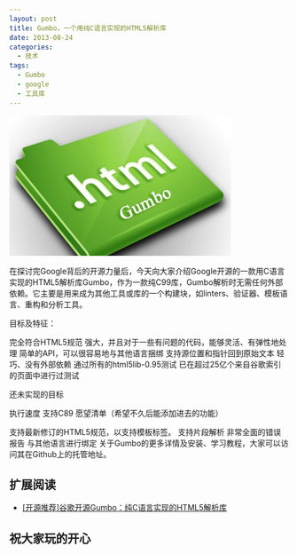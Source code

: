 ```yaml
---
layout: post
title: Gumbo，一个用纯C语言实现的HTML5解析库
date: 2013-08-24
categories:
  - 技术
tags:
  - Gumbo
  - google
  - 工具库
---
```

[![gumbo](/img/article/2013-08/25-01.jpg)](https://github.com/google/gumbo-parser#gumbo---a-pure-c-html5-parser)

在探讨完Google背后的开源力量后，今天向大家介绍Google开源的一款用C语言实现的HTML5解析库Gumbo，作为一款纯C99库，Gumbo解析时无需任何外部依赖。它主要是用来成为其他工具或库的一个构建块，如linters、验证器、模板语言、重构和分析工具。

目标及特征：

完全符合HTML5规范
强大，并且对于一些有问题的代码，能够灵活、有弹性地处理
简单的API，可以很容易地与其他语言捆绑
支持源位置和指针回到原始文本
轻巧、没有外部依赖
通过所有的html5lib-0.95测试
已在超过25亿个来自谷歌索引的页面中进行过测试

还未实现的目标

执行速度
支持C89
愿望清单（希望不久后能添加进去的功能）

支持最新修订的HTML5规范，以支持模板标签。
支持片段解析
非常全面的错误报告
与其他语言进行绑定
关于Gumbo的更多详情及安装、学习教程，大家可以访问其在Github上的托管地址。


## 扩展阅读

* [[开源推荐]谷歌开源Gumbo：纯C语言实现的HTML5解析库](http://www.csdn.net/article/2013-08-14/2816561-Gumbo-A-pure-C-HTML5-parser)

## 祝大家玩的开心


